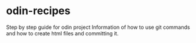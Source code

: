 # odin-recipes
Step by step guide for odin project
Information of how to use git commands and how to create html files and committing it.
